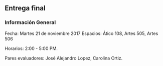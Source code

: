 ## Entrega final

### Información General

Fecha: Martes 21 de noviembre 2017
Espacios: Ático 108, Artes 505, Artes 506

Horarios: 2:00 - 5:00 PM.

Pares evaluadores: José Alejandro Lopez, Carolina Ortiz.


